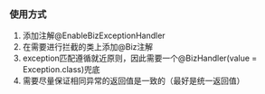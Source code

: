 

### 使用方式
1. 添加注解@EnableBizExceptionHandler
2. 在需要进行拦截的类上添加@Biz注解
3. exception匹配遵循就近原则，因此需要一个@BizHandler(value = Exception.class)兜底
4. 需要尽量保证相同异常的返回值是一致的（最好是统一返回值）
